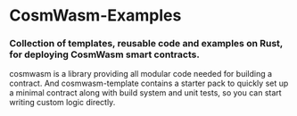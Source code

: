 # CosmWasm-Examples

### Collection of templates, reusable code and examples on Rust, for deploying CosmWasm smart contracts. 

cosmwasm is a library providing all modular code needed for building a contract. And cosmwasm-template contains a starter pack to quickly set up a minimal contract along with build system and unit tests, so you can start writing custom logic directly.
